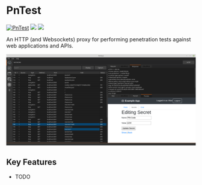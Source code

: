 # PnTest

[![PnTest](https://circleci.com/gh/evanrolfe/pntest.svg?style=shield)](https://app.circleci.com/pipelines/github/evanrolfe/pntest) ![](https://img.shields.io/badge/python-3.11-blue) ![](https://img.shields.io/badge/Qt-6-blue)

An HTTP (and Websockets) proxy for performing penetration tests against web applications and APIs.

![](./screenshot.png)

## Key Features

- TODO
